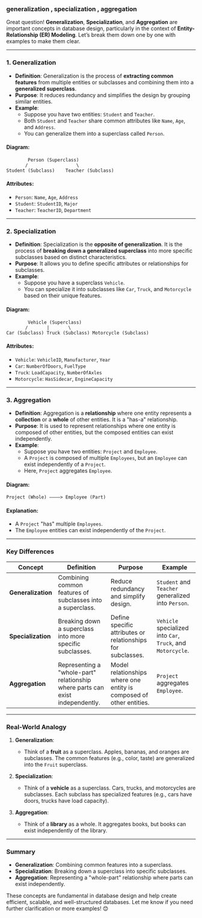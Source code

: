 ### generalization , specialization , aggregation

Great question! **Generalization**, **Specialization**, and **Aggregation** are important concepts in database design, particularly in the context of **Entity-Relationship (ER) Modeling**. Let’s break them down one by one with examples to make them clear.

---

### 1. **Generalization**
- **Definition**: Generalization is the process of **extracting common features** from multiple entities or subclasses and combining them into a **generalized superclass**.
- **Purpose**: It reduces redundancy and simplifies the design by grouping similar entities.
- **Example**:
  - Suppose you have two entities: `Student` and `Teacher`.
  - Both `Student` and `Teacher` share common attributes like `Name`, `Age`, and `Address`.
  - You can generalize them into a superclass called `Person`.

#### **Diagram**:
```
        Person (Superclass)
       /                  \
Student (Subclass)    Teacher (Subclass)
```

#### **Attributes**:
- `Person`: `Name`, `Age`, `Address`
- `Student`: `StudentID`, `Major`
- `Teacher`: `TeacherID`, `Department`

---

### 2. **Specialization**
- **Definition**: Specialization is the **opposite of generalization**. It is the process of **breaking down a generalized superclass** into more specific subclasses based on distinct characteristics.
- **Purpose**: It allows you to define specific attributes or relationships for subclasses.
- **Example**:
  - Suppose you have a superclass `Vehicle`.
  - You can specialize it into subclasses like `Car`, `Truck`, and `Motorcycle` based on their unique features.

#### **Diagram**:
```
        Vehicle (Superclass)
       /       |       \
Car (Subclass) Truck (Subclass) Motorcycle (Subclass)
```

#### **Attributes**:
- `Vehicle`: `VehicleID`, `Manufacturer`, `Year`
- `Car`: `NumberOfDoors`, `FuelType`
- `Truck`: `LoadCapacity`, `NumberOfAxles`
- `Motorcycle`: `HasSidecar`, `EngineCapacity`

---

### 3. **Aggregation**
- **Definition**: Aggregation is a **relationship** where one entity represents a **collection** or a **whole** of other entities. It is a "has-a" relationship.
- **Purpose**: It is used to represent relationships where one entity is composed of other entities, but the composed entities can exist independently.
- **Example**:
  - Suppose you have two entities: `Project` and `Employee`.
  - A `Project` is composed of multiple `Employees`, but an `Employee` can exist independently of a `Project`.
  - Here, `Project` aggregates `Employee`.

#### **Diagram**:
```
Project (Whole) ————> Employee (Part)
```

#### **Explanation**:
- A `Project` "has" multiple `Employees`.
- The `Employee` entities can exist independently of the `Project`.

---

### **Key Differences**

| **Concept**       | **Definition**                                                                 | **Purpose**                                                                 | **Example**                                                                 |
|--------------------|-------------------------------------------------------------------------------|-----------------------------------------------------------------------------|-----------------------------------------------------------------------------|
| **Generalization** | Combining common features of subclasses into a superclass.                    | Reduce redundancy and simplify design.                                      | `Student` and `Teacher` generalized into `Person`.                          |
| **Specialization** | Breaking down a superclass into more specific subclasses.                     | Define specific attributes or relationships for subclasses.                 | `Vehicle` specialized into `Car`, `Truck`, and `Motorcycle`.                |
| **Aggregation**    | Representing a "whole-part" relationship where parts can exist independently. | Model relationships where one entity is composed of other entities.         | `Project` aggregates `Employee`.                                            |

---

### **Real-World Analogy**
1. **Generalization**:
   - Think of a **fruit** as a superclass. Apples, bananas, and oranges are subclasses. The common features (e.g., color, taste) are generalized into the `Fruit` superclass.

2. **Specialization**:
   - Think of a **vehicle** as a superclass. Cars, trucks, and motorcycles are subclasses. Each subclass has specialized features (e.g., cars have doors, trucks have load capacity).

3. **Aggregation**:
   - Think of a **library** as a whole. It aggregates books, but books can exist independently of the library.

---

### **Summary**
- **Generalization**: Combining common features into a superclass.
- **Specialization**: Breaking down a superclass into specific subclasses.
- **Aggregation**: Representing a "whole-part" relationship where parts can exist independently.

These concepts are fundamental in database design and help create efficient, scalable, and well-structured databases. Let me know if you need further clarification or more examples! 😊